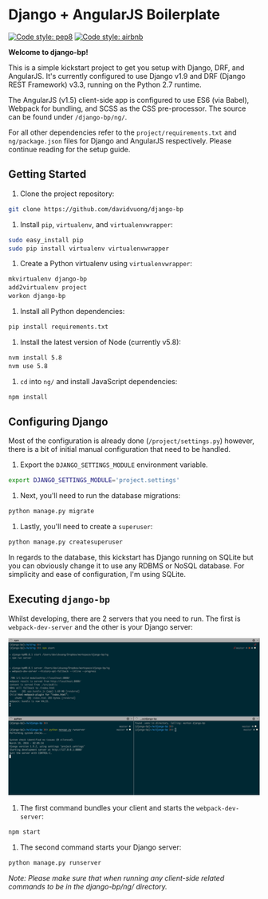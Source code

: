 # Django + AngularJS Boilerplate

[![Code style: pep8](https://img.shields.io/badge/code%20style-pep8-yellow.svg?style=flat-square)](https://www.python.org/dev/peps/pep-0008/)
[![Code style: airbnb](https://img.shields.io/badge/code%20style-airbnb-blue.svg?style=flat-square)](https://github.com/airbnb/javascript)

**Welcome to django-bp!**

This is a simple kickstart project to get you setup with Django, DRF, and AngularJS. It's currently configured to use Django v1.9 and DRF (Django REST Framework) v3.3, running on the Python 2.7 runtime.

The AngularJS (v1.5) client-side app is configured to use ES6 (via Babel), Webpack for bundling, and SCSS as the CSS pre-processor. The source can be found under `/django-bp/ng/`.

For all other dependencies refer to the `project/requirements.txt` and `ng/package.json` files for Django and AngularJS respectively. Please continue reading for the setup guide.

## Getting Started

1. Clone the project repository:

  ```bash
  git clone https://github.com/davidvuong/django-bp
  ```

1. Install `pip`, `virtualenv`, and `virtualenvwrapper`:

  ```bash
  sudo easy_install pip
  sudo pip install virtualenv virtualenvwrapper
  ```

1. Create a Python virtualenv using `virtualenvwrapper`:

  ```bash
  mkvirtualenv django-bp
  add2virtualenv project
  workon django-bp
  ```

1. Install all Python dependencies:

  ```bash
  pip install requirements.txt
  ```

1. Install the latest version of Node (currently v5.8):

  ```bash
  nvm install 5.8
  nvm use 5.8
  ```

1. `cd` into `ng/` and install JavaScript dependencies:

  ```bash
  npm install
  ```

## Configuring Django

Most of the configuration is already done (`/project/settings.py`) however, there is a bit of initial manual configuration that need to be handled.

1. Export the `DJANGO_SETTINGS_MODULE` environment variable.

  ```bash
  export DJANGO_SETTINGS_MODULE='project.settings'
  ```

1. Next, you'll need to run the database migrations:

  ```bash
  python manage.py migrate
  ```

1. Lastly, you'll need to create a `superuser`:

  ```bash
  python manage.py createsuperuser
  ```

In regards to the database, this kickstart has Django running on SQLite but you can obviously change it to use any RDBMS or NoSQL database. For simplicity and ease of configuration, I'm using SQLite.

## Executing `django-bp`

Whilst developing, there are 2 servers that you need to run. The first is `webpack-dev-server` and the other is your Django server:

![](assets/terminal.png)

1. The first command bundles your client and starts the `webpack-dev-server`:

  ```bash
  npm start
  ```

1. The second command starts your Django server:

  ```bash
  python manage.py runserver
  ```

*Note: Please make sure that when running any client-side related commands to be in the django-bp/ng/ directory.*
